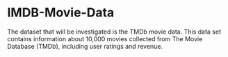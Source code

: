 # IMDB-Movie-Data
The dataset that will be investigated is the TMDb movie data. This data set contains
information about 10,000 movies collected from The Movie Database (TMDb), including
user ratings and revenue.
